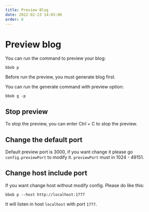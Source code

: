 ```yaml
---
title: Preview Blog
date: 2022-02-23 14:03:06
order: 6
---
```

# Preview blog
You can run the command to preview your blog:
```
bbob p
```
Before run the preview, you must generate blog first.

You can run the generate command with preview option:
```
bbob g -p
```

## Stop preview
To stop the preview, you can enter Ctrl + C to stop the preview.

## Change the default port
Default preview port is 3000, if you want change it please go `config.previewPort` to modify it. `previewPort` must in 1024 - 49151.

## Change host include port
If you want change host without modify config. Please do like this:
```
bbob p --host http://localhost:1777
```
It will listen in host `localhost` with port `1777`.